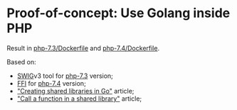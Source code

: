 # Proof-of-concept: Use Golang inside PHP

Result in [php-7.3/Dockerfile](php-7.3/Dockerfile) and [php-7.4/Dockerfile](php-7.4/Dockerfile).

Based on:
* [SWIG](http://www.swig.org)v3 tool for [php-7.3](php-7.3) version;
* [FFI](https://www.php.net/manual/class.ffi.php) for [php-7.4](php-7.4) version;
* ["Creating shared libraries in Go"](http://snowsyn.net/2016/09/11/creating-shared-libraries-in-go/) article;
* ["Call a function in a shared library"](https://rosettacode.org/wiki/Call_a_function_in_a_shared_library#Java) article;
 